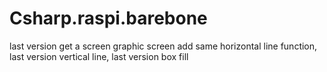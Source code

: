 # Csharp.raspi.barebone
last version get a screen graphic screen
add same horizontal line function,
last version vertical line, last version box fill
